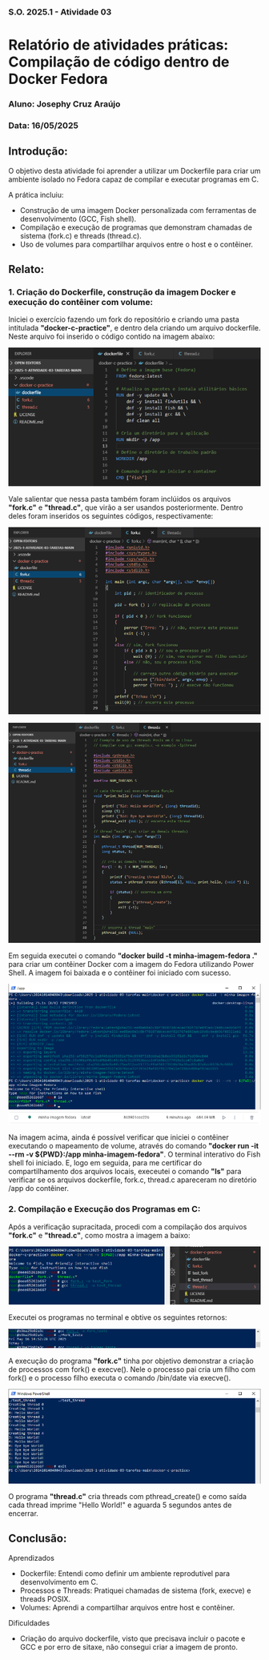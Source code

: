 ### S.O. 2025.1 - Atividade 03
# **Relatório de atividades práticas: Compilação de código dentro de Docker Fedora**
### Aluno: Josephy Cruz Araújo 
### Data: 16/05/2025

## Introdução: 
O objetivo desta atividade foi aprender a utilizar um Dockerfile para criar um ambiente isolado no Fedora capaz de compilar e executar programas em C. 

A prática incluiu:
- Construção de uma imagem Docker personalizada com ferramentas de desenvolvimento (GCC, Fish shell).
- Compilação e execução de programas que demonstram chamadas de sistema (fork.c) e threads (thread.c).
- Uso de volumes para compartilhar arquivos entre o host e o contêiner.

## Relato:
### 1. Criação do Dockerfile, construção da imagem Docker e execução do contêiner com volume: 
Iniciei o exercício fazendo um fork do repositório e criando uma pasta intitulada **"docker-c-practice"**, e dentro dela criando um arquivo dockerfile. Neste arquivo foi inserido o código contido na imagem abaixo: 

![Conteúdo do arquivo dockerfile](docker-c-practice/imgs/img_2.png)

Vale salientar que nessa pasta também foram inclúidos os arquivos **"fork.c"** e **"thread.c"**, que virão a ser usandos posteriormente. Dentro deles foram inseridos os seguintes códigos, respectivamente: 

![Conteúdo do arquivo fork.c](docker-c-practice/imgs/img_3.png)

![Conteúdo do arquivo thread.c](docker-c-practice/imgs/img_4.png)

Em seguida executei o comando **"docker build -t minha-imagem-fedora ."** para criar um contêiner Docker com a imagem do Fedora utilizando Power Shell. A imagem foi baixada e o contêiner foi iniciado com sucesso.

![Criação do contêiner Fedora_1](docker-c-practice/imgs/img_1.png)
![Criação do contêiner Fedora_2](docker-c-practice/imgs/img_5.png)

Na imagem acima, ainda é possível verificar que iniciei o contêiner executando o mapeamento de volume, através do comando **"docker run -it --rm -v ${PWD}:/app minha-imagem-fedora"**. O terminal interativo do Fish shell foi iniciado. E, logo em seguida, para me certificar do compartilhamento dos arquivos locais, execeutei o comando **"ls"** para verificar se os arquivos dockerfile, fork.c, thread.c apareceram no diretório /app do contêiner.

### 2. Compilação e Execução dos Programas em C:
Após a verificação supracitada, procedi com a compilação dos arquivos **"fork.c"** e **"thread.c"**, como mostra a imagem a baixo: 

![Compilação dos arquivos fork e thread](docker-c-practice/imgs/img_7.png)

Executei os programas no terminal e obtive os seguintes retornos: 

![Execução do fork.c](docker-c-practice/imgs/img_9.png)

A execução do programa **"fork.c"** tinha por objetivo demonstrar a criação de processos com fork() e execve(). Nele o processo pai cria um filho com fork() e o processo filho executa o comando /bin/date via execve().

![Execução do thread.c](docker-c-practice/imgs/img_8.png)

O programa **"thread.c"** cria threads com pthread_create() e como saída cada thread imprime "Hello World!" e aguarda 5 segundos antes de encerrar.

## Conclusão: 
Aprendizados
- Dockerfile: Entendi como definir um ambiente reprodutível para desenvolvimento em C.
- Processos e Threads: Pratiquei chamadas de sistema (fork, execve) e threads POSIX.
- Volumes: Aprendi a compartilhar arquivos entre host e contêiner.

Dificuldades
- Criação do arquivo dockerfile, visto que precisava incluir o pacote e GCC e por erro de sitaxe, não consegui criar a imagem de pronto. 
